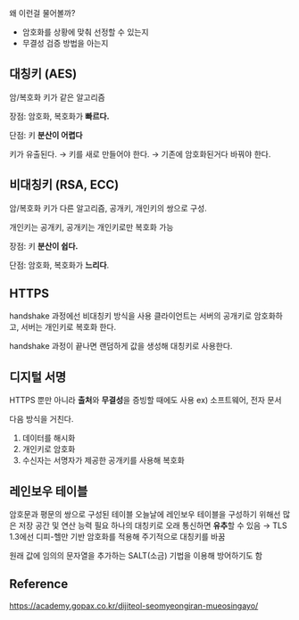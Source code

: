 왜 이런걸 물어볼까?

- 암호화를 상황에 맞춰 선정할 수 있는지
- 무결성 검증 방법을 아는지

## 대칭키 (AES)

암/복호화 키가 같은 알고리즘

장점: 암호화, 복호화가 **빠르다.**

단점: 키 **분산이 어렵다**

키가 유출된다. → 키를 새로 만들어야 한다. → 기존에 암호화된거다 바꿔야 한다.

## 비대칭키 (RSA, ECC)

암/복호화 키가 다른 알고리즘, 공개키, 개인키의 쌍으로 구성.

개인키는 공개키, 공개키는 개인키로만 복호화 가능

장점: 키 **분산이 쉽다.**

단점: 암호화, 복호화가 **느리다**.

## HTTPS

handshake 과정에선 비대칭키 방식을 사용 클라이언트는 서버의 공개키로 암호화하고, 서버는 개인키로 복호화 한다.

handshake 과정이 끝나면 랜덤하게 값을 생성해 대칭키로 사용한다.

## 디지털 서명

HTTPS 뿐만 아니라 **출처**와 **무결성**을 증빙할 때에도 사용 ex) 소프트웨어, 전자 문서

다음 방식을 거친다.

1. 데이터를 해시화
2. 개인키로 암호화
3. 수신자는 서명자가 제공한 공개키를 사용해 복호화

## 레인보우 테이블

암호문과 평문의 쌍으로 구성된 테이블 오늘날에 레인보우 테이블을 구성하기 위해선 많은 저장 공간 및 연산 능력 필요 하나의 대칭키로 오래 통신하면 **유추**할 수 있음 → TLS 1.3에선 디피-헬만 기반 암호화를 적용해 주기적으로 대칭키를 바꿈

원래 값에 임의의 문자열을 추가하는 SALT(소금) 기법을 이용해 방어하기도 함

## Reference

https://academy.gopax.co.kr/dijiteol-seomyeongiran-mueosingayo/